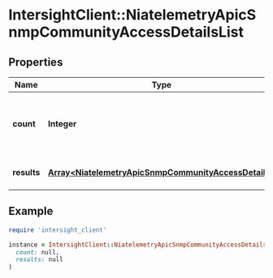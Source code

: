 # IntersightClient::NiatelemetryApicSnmpCommunityAccessDetailsList

## Properties

| Name | Type | Description | Notes |
| ---- | ---- | ----------- | ----- |
| **count** | **Integer** | The total number of &#39;niatelemetry.ApicSnmpCommunityAccessDetails&#39; resources matching the request, accross all pages. The &#39;Count&#39; attribute is included when the HTTP GET request includes the &#39;$inlinecount&#39; parameter. | [optional] |
| **results** | [**Array&lt;NiatelemetryApicSnmpCommunityAccessDetails&gt;**](NiatelemetryApicSnmpCommunityAccessDetails.md) | The array of &#39;niatelemetry.ApicSnmpCommunityAccessDetails&#39; resources matching the request. | [optional] |

## Example

```ruby
require 'intersight_client'

instance = IntersightClient::NiatelemetryApicSnmpCommunityAccessDetailsList.new(
  count: null,
  results: null
)
```

